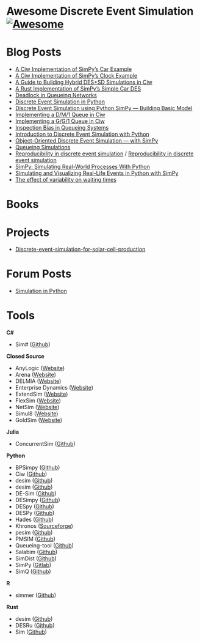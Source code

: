 # Awesome Discrete Event Simulation [![Awesome](https://awesome.re/badge.svg)](https://github.com/sindresorhus/awesome#readme) 

# Blog Posts
- [A Ciw Implementation of SimPy’s Car Example](https://galenseilis.github.io/blog/posts/python-ciw-simpy-car/)
- [A Ciw Implementation of SimPy’s Clock Example](https://galenseilis.github.io/blog/posts/python-ciw-simpy-clock/)
- [A Guide to Building Hybrid DES+SD Simulations in Ciw](http://www.geraintianpalmer.org.uk/2023/08/03/hybrid-simulation-ciw/)
- [A Rust Implementation of SimPy’s Simple Car DES](https://galenseilis.github.io/blog/posts/rust-simpy-car/)
- [Deadlock in Queueing Networks](http://www.geraintianpalmer.org.uk/2017/12/20/deadlock/)
- [Discrete Event Simulation in Python](https://medium.com/@vitostamatti1995/discrete-event-simulation-in-python-8baf9694948f)
- [Discrete Event Simulation using Python SimPy — Building Basic Model](https://medium.com/@lazuardy.almuzaki/discrete-event-simulation-using-python-simpy-building-basic-model-1bb34b691797)
- [Implementing a D/M/1 Queue in Ciw](https://galenseilis.github.io/blog/posts/python-ciw-d-m-1-queue/)
- [Implementing a G/G/1 Queue in Ciw](https://galenseilis.github.io/blog/posts/python-ciw-g-g-1-queue/)
- [Inspection Bias in Queueing Systems](http://www.geraintianpalmer.org.uk/2020/12/18/inspection-queueing/)
- [Introduction to Discrete Event Simulation with Python](https://medium.com/@vitostamatti1995/introduction-to-discrete-event-simulation-with-python-3b0cce67f92e)
- [Object-Oriented Discrete Event Simulation — with SimPy](https://towardsdatascience.com/object-oriented-discrete-event-simulation-with-simpy-53ad82f5f6e2)
- [Queueing Simulations](https://www.programmingopiethehokie.com/2023/01/queueing-simulations.html)
- [Reproducibility in discrete event simulation](http://www.geraintianpalmer.org.uk/2017/10/30/ciw-paper/) / [Reproducibility in discrete event simulation](https://www.software.ac.uk/blog/reproducibility-discrete-event-simulation)
- [SimPy: Simulating Real-World Processes With Python](https://realpython.com/simpy-simulating-with-python/)
- [Simulating and Visualizing Real-Life Events in Python with SimPy](https://towardsdatascience.com/simulating-real-life-events-in-python-with-simpy-619ffcdbf81f)
- [The effect of variability on waiting times](http://www.geraintianpalmer.org.uk/2017/07/26/variability-waits-ciw/)

# Books

# Projects
- [Discrete-event-simulation-for-solar-cell-production](https://github.com/slierp/Discrete-event-simulation-for-solar-cell-production)

# Forum Posts
- [Simulation in Python](https://or.stackexchange.com/questions/1384/simulation-in-python)

# Tools

**C\#**
- Sim\# ([Github](https://github.com/heal-research/SimSharp))

**Closed Source**
  - AnyLogic ([Website](https://www.anylogic.com/))
  - Arena ([Website](https://www.rockwellautomation.com/en-us/products/software/arena-simulation.html))
  - DELMIA ([Website](https://www.3ds.com/products/delmia))
  - Enterprise Dynamics ([Website](https://www.incontrolsim.com/))
  - ExtendSim ([Website](https://extendsim.com/))
  - FlexSim ([Website](https://www.flexsim.com/))
  - NetSim ([Website](https://khronos-des.sourceforge.net/))
  - Simul8 ([Website](https://www.simul8.com/))
  - GoldSim ([Website](https://www.goldsim.com/))

**Julia**
- ConcurrentSim ([Github](https://github.com/JuliaDynamics/ConcurrentSim.jl))

**Python**
- BPSimpy ([Github](https://github.com/claudiafracca/BPSimpyLibrary))
- Ciw ([Github](https://github.com/CiwPython/Ciw))
- desim ([Github](https://github.com/garro95/desim))
- desim ([Github](https://github.com/sed-group/desim))
- DE-Sim ([Github](https://github.com/KarrLab/de_sim))
- DESimpy ([Github](https://github.com/galenseilis/DESimpy))
- DESpy ([Github](https://github.com/ahbuss/DESpy))
- DESPy ([Github](https://github.com/irwinsnet-old/DesPy))
- Hades ([Github](https://github.com/ki-oss/hades))
- Khronos ([Sourceforge](https://khronos-des.sourceforge.net/))
- pesim ([Github](https://github.com/Tefx/pesim))
- PMSIM ([Github](https://github.com/mbafrani/AutomaticProcessSimulation))
- Queueing-tool ([Github](https://github.com/djordon/queueing-tool))
- Salabim ([Github](https://github.com/salabim/salabim))
- SimDist ([Github](https://github.com/galenseilis/SimDist))
- SimPy ([Gitlab](https://gitlab.com/team-simpy/simpy))
- SimQ ([Github](https://github.com/galenseilis/SimQ))

**R**
- simmer ([Github](https://github.com/r-simmer/simmer))

**Rust**
- desim ([Github](https://github.com/garro95/desim))
- DESRu ([Github](https://github.com/galenseilis/DESRu))
- Sim ([Github](https://github.com/ndebuhr/sim))
